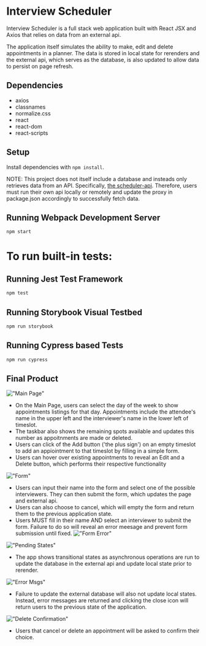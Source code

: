 # Interview Scheduler
Interview Scheduler is a full stack web application built with React JSX and Axios that relies on data from an external api.

The application itself simulates the ability to make, edit and delete appointments in a planner. The data is stored in local state for rerenders and the external api, which serves as the database, is also updated to allow data to persist on page refresh.

## Dependencies

  - axios
  - classnames
  - normalize.css
  - react
  - react-dom
  - react-scripts

## Setup

Install dependencies with `npm install`.

NOTE: This project does not itself include a database and insteads only retrieves data from an API. Specifically, [the scheduler-api](https://github.com/dan-suen/scheduler-api). Therefore, users must run their own api locally or remotely and update the proxy in package.json accordingly to successfully fetch data.

## Running Webpack Development Server

```sh
npm start
```


# To run built-in tests:
## Running Jest Test Framework

```sh
npm test
```

## Running Storybook Visual Testbed

```sh
npm run storybook
```

## Running Cypress based Tests

```sh
npm run cypress
```



## Final Product

!["Main Page"](https://github.com/dan-suen/scheduler/blob/master/public/sample/1.png?raw=true)
- On the Main Page, users can select the day of the week to show appointments listings for that day. Appointments include the attendee's name in the upper left and the interviewer's name in the lower left of timeslot.
- The taskbar also shows the remaining spots available and updates this number as appoitnments are made or deleted.
- Users can click of the Add button ('the plus sign') on an empty timeslot to add an appiointment to that timeslot by filling in a simple form.
- Users can hover over existing appointments to reveal an Edit and a Delete button, which performs their respective functionality

!["Form"](https://github.com/dan-suen/scheduler/blob/master/public/sample/2.png?raw=true)
- Users can input their name into the form and select one of the possible interviewers. They can then submit the form, which updates the page and external api.
- Users can also choose to cancel, which will empty the form and return them to the previous application state.
- Users MUST fill in their name AND select an interviewer to submit the form. Failure to do so will reveal an error meesage and prevent form submission until fixed.
!["Form Error"](https://github.com/dan-suen/scheduler/blob/master/public/sample/6.png?raw=true)

!["Pending States"](https://github.com/dan-suen/scheduler/blob/master/public/sample/4.png?raw=true)
- The app shows transitional states as asynchronous operations are run to update the database in the external api and update local state prior to rerender.

!["Error Msgs"](https://github.com/dan-suen/scheduler/blob/master/public/sample/3.png?raw=true)
- Failure to update the external database will also not update local states. Instead, error messages are returned and clicking the close icon will return users to the previous state of the application.


!["Delete Confirmation"](https://github.com/dan-suen/scheduler/blob/master/public/sample/5.png?raw=true)
- Users that cancel or delete an appointment will be asked to confirm their choice. 
